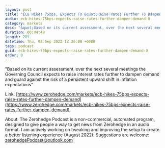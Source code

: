 ```yaml
---
layout: post
title: "ECB Hikes 75bps, Expects To &quot;Raise Rates Further To Dampen Demand&quot;"
audio: ecb-hikes-75bps-expects-raise-rates-further-dampen-demand-0
category: markets
desc: "&quot;Based on its current assessment, over the next several meetings the Governing Council expects to raise interest rates further to dampen demand and guard against the risk of a persistent upward shift in inflation expectations&quot;"
duration: 00:04:49
length: 289
datetime: Thu, 08 Sep 2022 12:26:00 +0000
tags: podcast
guid: ecb-hikes-75bps-expects-raise-rates-further-dampen-demand-0
order: 0
---
```

&quot;Based on its current assessment, over the next several meetings the Governing Council expects to raise interest rates further to dampen demand and guard against the risk of a persistent upward shift in inflation expectations&quot;

Link: [https://www.zerohedge.com/markets/ecb-hikes-75bps-expects-raise-rates-further-dampen-demand](https://www.zerohedge.com/markets/ecb-hikes-75bps-expects-raise-rates-further-dampen-demand)

About: The Zerohedge Podcast is a non-commercial, automated program, designed to give people a way to get news from Zerohedge in an audio format.  I am actively working on tweaking and improving the setup to create a better listening experience (August 2022).  Suggestions are welcome: [zerohedgePodcast@outlook.com](mailto:zerohedgePodcast@outlook.com)